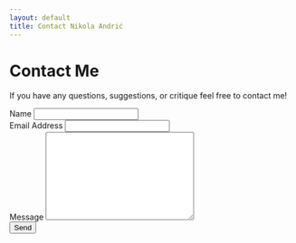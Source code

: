 ```yaml
---
layout: default
title: Contact Nikola Andrić
---
```


<div id="contact">
  <h1 class="pageTitle">Contact Me</h1>
  <div class="contactContent">
   <!-- <p class="intro">Feel <code>contact.html</code> file.</p>-->
    <p>        </p>
    <p> If you have any questions, suggestions, or critique feel free to contact me!</p>
  <!--  <p>If you have questions about the theme feel free to <a href="mailto:brimaidesigns@gmail.com">email me</a> or create an issue on <a href="https://github.com/brianmaierjr/long-haul">GitHub</a>. Enjoy!</p>-->
  </div>
  <form action="http://formspree.io/your@mail.com" method="POST">
    <label for="name">Name</label>
    <input type="text" id="name" name="name" class="full-width"><br>
    <label for="email">Email Address</label>
    <input type="email" id="email" name="_replyto" class="full-width"><br>
    <label for="message">Message</label>
    <textarea name="message" id="message" cols="30" rows="10" class="full-width"></textarea><br>
    <input type="submit" value="Send" class="button">
  </form>
</div>
